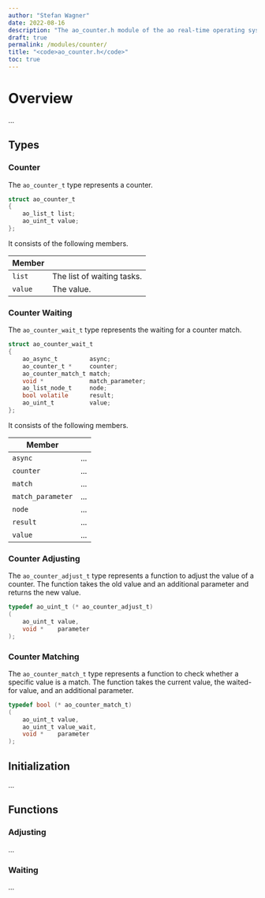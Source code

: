 ```yaml
---
author: "Stefan Wagner"
date: 2022-08-16
description: "The ao_counter.h module of the ao real-time operating system."
draft: true
permalink: /modules/counter/
title: "<code>ao_counter.h</code>"
toc: true
---
```


# Overview

...

## Types

### Counter

The `ao_counter_t` type represents a counter.

```c
struct ao_counter_t
{
    ao_list_t list;
    ao_uint_t value;
};
```

It consists of the following members.

| Member | |
|--------|-|
| `list` | The list of waiting tasks. |
| `value` | The value. |

### Counter Waiting

The `ao_counter_wait_t` type represents the waiting for a counter match.

```c
struct ao_counter_wait_t
{
    ao_async_t         async;
    ao_counter_t *     counter;
    ao_counter_match_t match;
    void *             match_parameter;
    ao_list_node_t     node;
    bool volatile      result;
    ao_uint_t          value;
};
```

It consists of the following members.

| Member | |
|--------|-|
| `async` | ... |
| `counter` | ... |
| `match` | ... |
| `match_parameter` | ... |
| `node` | ... |
| `result` | ... |
| `value` | ... |

### Counter Adjusting

The `ao_counter_adjust_t` type represents a function to adjust the value of a counter. The function takes the old value and an additional parameter and returns the new value.

```c
typedef ao_uint_t (* ao_counter_adjust_t)
(
    ao_uint_t value,
    void *    parameter
);
```

### Counter Matching

The `ao_counter_match_t` type represents a function to check whether a specific value is a match. The function takes the current value, the waited-for value, and an additional parameter.

```c
typedef bool (* ao_counter_match_t)
(
    ao_uint_t value,
    ao_uint_t value_wait,
    void *    parameter
);
```

## Initialization

...

## Functions

### Adjusting

...

### Waiting

...
